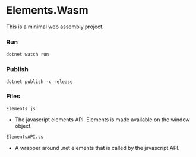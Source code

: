 # Elements.Wasm
This is a minimal web assembly project.

### Run
`dotnet watch run`

### Publish
`dotnet publish -c release`

### Files
`Elements.js`
- The javascript elements API. Elements is made available on the window object.

`ElementsAPI.cs`
- A wrapper around .net elements that is called by the javascript API.